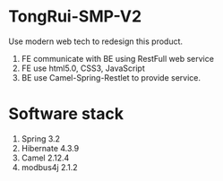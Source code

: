 # TongRui-SMP-V2

Use modern web tech to redesign this product.
 1) FE communicate with BE using RestFull web service
 2) FE use html5.0, CSS3, JavaScript 
 3) BE use Camel-Spring-Restlet to provide service.

# Software stack
1) Spring 3.2
2) Hibernate 4.3.9
3) Camel 2.12.4
4) modbus4j 2.1.2

